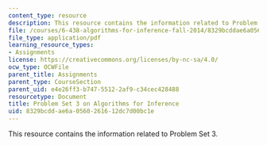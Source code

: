 ```yaml
---
content_type: resource
description: This resource contains the information related to Problem Set 3.
file: /courses/6-438-algorithms-for-inference-fall-2014/8329bcddae6a0560261612dc7d00bc1e_MIT6_438F14_ps3.pdf
file_type: application/pdf
learning_resource_types:
- Assignments
license: https://creativecommons.org/licenses/by-nc-sa/4.0/
ocw_type: OCWFile
parent_title: Assignments
parent_type: CourseSection
parent_uid: e4e26ff3-b747-5512-2af9-c34cec428488
resourcetype: Document
title: Problem Set 3 on Algorithms for Inference
uid: 8329bcdd-ae6a-0560-2616-12dc7d00bc1e
---
```

This resource contains the information related to Problem Set 3.